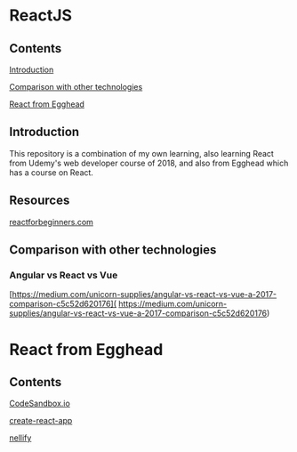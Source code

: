 # ReactJS 

## Contents

[Introduction](#introduction)

[Comparison with other technologies](#comparison-with-other-technologies)

[React from Egghead](#react-from-egghead)

## Introduction

This repository is a combination of my own learning, also learning React from Udemy's web developer course of 2018, and also from Egghead which has a course on React.

## Resources

[reactforbeginners.com](https://reactforbeginners.com)

## Comparison with other technologies


### Angular vs React vs Vue

[https://medium.com/unicorn-supplies/angular-vs-react-vs-vue-a-2017-comparison-c5c52d620176](
https://medium.com/unicorn-supplies/angular-vs-react-vs-vue-a-2017-comparison-c5c52d620176)


# React from Egghead

## Contents

[CodeSandbox.io](#codesandbox-io)

[create-react-app](#create-react-app)

[nellify](#nellify)
